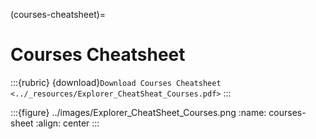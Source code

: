 (courses-cheatsheet)=
# Courses Cheatsheet
:::{rubric} {download}`Download Courses Cheatsheet <../_resources/Explorer_CheatSheat_Courses.pdf>`
:::


:::{figure} ../images/Explorer_CheatSheet_Courses.png
:name: courses-sheet
:align: center
:::